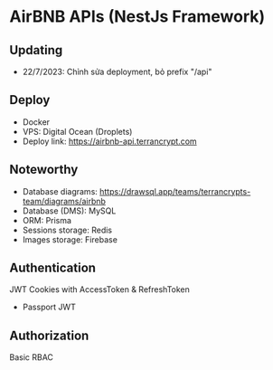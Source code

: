 # AirBNB APIs (NestJs Framework)

## Updating
- 22/7/2023: Chỉnh sửa deployment, bỏ prefix "/api"

## Deploy
- Docker
- VPS: Digital Ocean (Droplets)
- Deploy link: https://airbnb-api.terrancrypt.com

## Noteworthy
- Database diagrams: https://drawsql.app/teams/terrancrypts-team/diagrams/airbnb
- Database (DMS): MySQL
- ORM: Prisma
- Sessions storage: Redis
- Images storage: Firebase

## Authentication
JWT Cookies with AccessToken & RefreshToken
- Passport JWT

## Authorization
Basic RBAC

